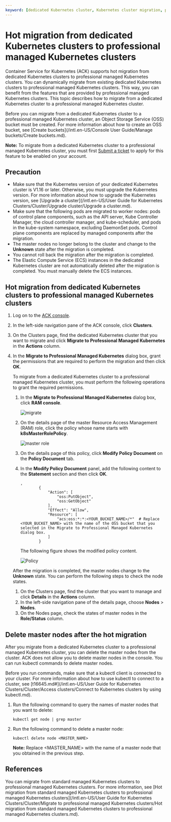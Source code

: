 ```yaml
---
keyword: [dedicated Kubernetes cluster, Kubernetes cluster migration, professional managed Kubernetes cluster]
---
```


# Hot migration from dedicated Kubernetes clusters to professional managed Kubernetes clusters

Container Service for Kubernetes \(ACK\) supports hot migration from dedicated Kubernetes clusters to professional managed Kubernetes clusters. You can dynamically migrate from existing dedicated Kubernetes clusters to professional managed Kubernetes clusters. This way, you can benefit from the features that are provided by professional managed Kubernetes clusters. This topic describes how to migrate from a dedicated Kubernetes cluster to a professional managed Kubernetes cluster.

Before you can migrate from a dedicated Kubernetes cluster to a professional managed Kubernetes cluster, an Object Storage Service \(OSS\) bucket must be created. For more information about how to create an OSS bucket, see [Create buckets](/intl.en-US/Console User Guide/Manage buckets/Create buckets.md).

**Note:** To migrate from a dedicated Kubernetes cluster to a professional managed Kubernetes cluster, you must first [Submit a ticket](https://workorder-intl.console.aliyun.com/console.htm) to apply for this feature to be enabled on your account.

## Precaution

-   Make sure that the Kubernetes version of your dedicated Kubernetes cluster is V1.16 or later. Otherwise, you must upgrade the Kubernetes version. For more information about how to upgrade the Kubernetes version, see [Upgrade a cluster](/intl.en-US/User Guide for Kubernetes Clusters/Cluster/Upgrade cluster/Upgrade a cluster.md).
-   Make sure that the following pods are migrated to worker nodes: pods of control plane components, such as the API server, Kube Controller Manager, the cloud controller manager, and kube-scheduler, and pods in the kube-system namespace, excluding DaemonSet pods. Control plane components are replaced by managed components after the migration.
-   The master nodes no longer belong to the cluster and change to the **Unknown** state after the migration is completed.
-   You cannot roll back the migration after the migration is completed.
-   The Elastic Compute Service \(ECS\) instances in the dedicated Kubernetes cluster are not automatically deleted after the migration is completed. You must manually delete the ECS instances.

## Hot migration from dedicated Kubernetes clusters to professional managed Kubernetes clusters

1.  Log on to the [ACK console](https://cs.console.aliyun.com).

2.  In the left-side navigation pane of the ACK console, click **Clusters**.

3.  On the Clusters page, find the dedicated Kubernetes cluster that you want to migrate and click **Migrate to Professional Managed Kubernetes** in the **Actions** column.

4.  In the **Migrate to Professional Managed Kubernetes** dialog box, grant the permissions that are required to perform the migration and then click **OK**.

    To migrate from a dedicated Kubernetes cluster to a professional managed Kubernetes cluster, you must perform the following operations to grant the required permissions.

    1.  In the **Migrate to Professional Managed Kubernetes** dialog box, click **RAM console**.

        ![migrate](https://static-aliyun-doc.oss-accelerate.aliyuncs.com/assets/img/en-US/6261403261/p269274.png)

    2.  On the details page of the master Resource Access Management \(RAM\) role, click the policy whose name starts with **k8sMasterRolePolicy**.

        ![master role](https://static-aliyun-doc.oss-accelerate.aliyuncs.com/assets/img/en-US/8260651261/p263338.png)

    3.  On the details page of this policy, click **Modify Policy Document** on the **Policy Document** tab.

    4.  In the **Modify Policy Document** panel, add the following content to the **Statement** section and then click **OK**.

        ```
        ,
                {
                    "Action": [
                        "oss:PutObject",
                        "oss:GetObject"
                    ],
                    "Effect": "Allow",
                    "Resource": [
                        "acs:oss:*:*:<YOUR_BUCKET_NAME>/*"  # Replace <YOUR_BUCKET_NAME> with the name of the OSS bucket that you selected in the Migrate to Professional Managed Kubernetes dialog box. 
                    ]
                }
        ```

        The following figure shows the modified policy content.

        ![Policy](https://static-aliyun-doc.oss-accelerate.aliyuncs.com/assets/img/en-US/9260651261/p263342.png)

    After the migration is completed, the master nodes change to the **Unknown** state. You can perform the following steps to check the node states.

    1.  On the Clusters page, find the cluster that you want to manage and click **Details** in the **Actions** column.
    2.  In the left-side navigation pane of the details page, choose **Nodes** \> **Nodes**.
    3.  On the Nodes page, check the states of master nodes in the **Role/Status** column.

## Delete master nodes after the hot migration

After you migrate from a dedicated Kubernetes cluster to a professional managed Kubernetes cluster, you can delete the master nodes from the cluster. ACK does not allow you to delete master nodes in the console. You can run kubectl commands to delete master nodes.

Before you run commands, make sure that a kubectl client is connected to your cluster. For more information about how to use kubectl to connect to a cluster, see [t16645.md\#](/intl.en-US/User Guide for Kubernetes Clusters/Cluster/Access clusters/Connect to Kubernetes clusters by using kubectl.md).

1.  Run the following command to query the names of master nodes that you want to delete:

    ```
    kubectl get node | grep master
    ```

2.  Run the following command to delete a master node:

    ```
    kubectl delete node <MASTER_NAME>
    ```

    **Note:** Replace <MASTER\_NAME\> with the name of a master node that you obtained in the previous step.


## References

You can migrate from standard managed Kubernetes clusters to professional managed Kubernetes clusters. For more information, see [Hot migration from standard managed Kubernetes clusters to professional managed Kubernetes clusters](/intl.en-US/User Guide for Kubernetes Clusters/Cluster/Migrate to professional managed Kubernetes clusters/Hot migration from standard managed Kubernetes clusters to professional managed Kubernetes clusters.md).

